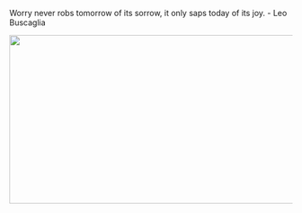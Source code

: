 <div>
  <div>
    <p>
      Worry never robs tomorrow of its sorrow, it only saps today of its joy. - Leo Buscaglia
    </p>
  </div>
  <div align="center">
    <img
      src="https://media.giphy.com/media/dWesBcTLavkZuG35MI/giphy.gif"
      width="600"
      height="300"
    />
  </div>
  </div>
